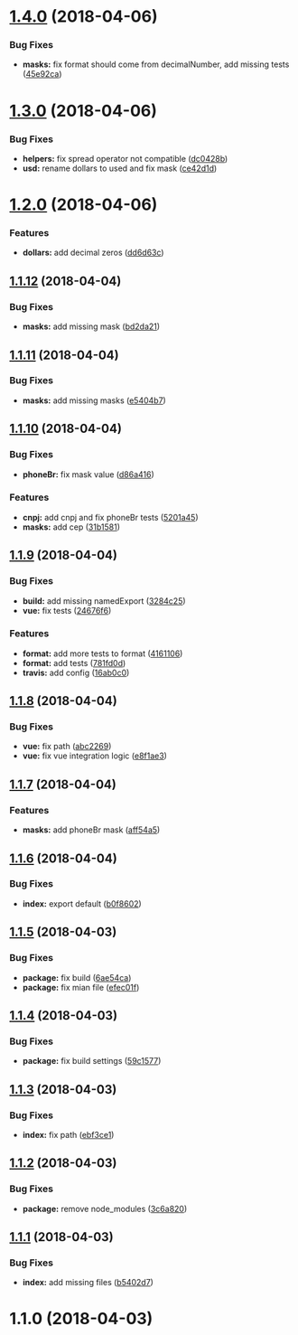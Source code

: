 <a name="1.4.0"></a>
# [1.4.0](https://github.com/InCuca/masks/compare/v1.3.0...v1.4.0) (2018-04-06)


### Bug Fixes

* **masks:** fix format should come from decimalNumber, add missing tests ([45e92ca](https://github.com/InCuca/masks/commit/45e92ca))



<a name="1.3.0"></a>
# [1.3.0](https://github.com/InCuca/masks/compare/v1.2.0...v1.3.0) (2018-04-06)


### Bug Fixes

* **helpers:** fix spread operator not compatible ([dc0428b](https://github.com/InCuca/masks/commit/dc0428b))
* **usd:** rename dollars to used and fix mask ([ce42d1d](https://github.com/InCuca/masks/commit/ce42d1d))



<a name="1.2.0"></a>
# [1.2.0](https://github.com/InCuca/masks/compare/v1.1.12...v1.2.0) (2018-04-06)


### Features

* **dollars:** add decimal zeros ([dd6d63c](https://github.com/InCuca/masks/commit/dd6d63c))



<a name="1.1.12"></a>
## [1.1.12](https://github.com/InCuca/masks/compare/v1.1.11...v1.1.12) (2018-04-04)


### Bug Fixes

* **masks:** add missing mask ([bd2da21](https://github.com/InCuca/masks/commit/bd2da21))



<a name="1.1.11"></a>
## [1.1.11](https://github.com/InCuca/masks/compare/v1.1.10...v1.1.11) (2018-04-04)


### Bug Fixes

* **masks:** add missing masks ([e5404b7](https://github.com/InCuca/masks/commit/e5404b7))



<a name="1.1.10"></a>
## [1.1.10](https://github.com/InCuca/masks/compare/v1.1.9...v1.1.10) (2018-04-04)


### Bug Fixes

* **phoneBr:** fix mask value ([d86a416](https://github.com/InCuca/masks/commit/d86a416))


### Features

* **cnpj:** add cnpj and fix phoneBr tests ([5201a45](https://github.com/InCuca/masks/commit/5201a45))
* **masks:** add cep ([31b1581](https://github.com/InCuca/masks/commit/31b1581))



<a name="1.1.9"></a>
## [1.1.9](https://github.com/InCuca/masks/compare/v1.1.8...v1.1.9) (2018-04-04)


### Bug Fixes

* **build:** add missing namedExport ([3284c25](https://github.com/InCuca/masks/commit/3284c25))
* **vue:** fix tests ([24676f6](https://github.com/InCuca/masks/commit/24676f6))


### Features

* **format:** add more tests to format ([4161106](https://github.com/InCuca/masks/commit/4161106))
* **format:** add tests ([781fd0d](https://github.com/InCuca/masks/commit/781fd0d))
* **travis:** add config ([16ab0c0](https://github.com/InCuca/masks/commit/16ab0c0))



<a name="1.1.8"></a>
## [1.1.8](https://github.com/InCuca/masks/compare/v1.1.7...v1.1.8) (2018-04-04)


### Bug Fixes

* **vue:** fix path ([abc2269](https://github.com/InCuca/masks/commit/abc2269))
* **vue:** fix vue integration logic ([e8f1ae3](https://github.com/InCuca/masks/commit/e8f1ae3))



<a name="1.1.7"></a>
## [1.1.7](https://github.com/InCuca/masks/compare/v1.1.6...v1.1.7) (2018-04-04)


### Features

* **masks:** add phoneBr mask ([aff54a5](https://github.com/InCuca/masks/commit/aff54a5))



<a name="1.1.6"></a>
## [1.1.6](https://github.com/InCuca/masks/compare/v1.1.5...v1.1.6) (2018-04-04)


### Bug Fixes

* **index:** export default ([b0f8602](https://github.com/InCuca/masks/commit/b0f8602))



<a name="1.1.5"></a>
## [1.1.5](https://github.com/InCuca/masks/compare/v1.1.4...v1.1.5) (2018-04-03)


### Bug Fixes

* **package:** fix build ([6ae54ca](https://github.com/InCuca/masks/commit/6ae54ca))
* **package:** fix mian file ([efec01f](https://github.com/InCuca/masks/commit/efec01f))



<a name="1.1.4"></a>
## [1.1.4](https://github.com/InCuca/masks/compare/v1.1.3...v1.1.4) (2018-04-03)


### Bug Fixes

* **package:** fix build settings ([59c1577](https://github.com/InCuca/masks/commit/59c1577))



<a name="1.1.3"></a>
## [1.1.3](https://github.com/InCuca/masks/compare/v1.1.2...v1.1.3) (2018-04-03)


### Bug Fixes

* **index:** fix path ([ebf3ce1](https://github.com/InCuca/masks/commit/ebf3ce1))



<a name="1.1.2"></a>
## [1.1.2](https://github.com/InCuca/masks/compare/v1.1.1...v1.1.2) (2018-04-03)


### Bug Fixes

* **package:** remove node_modules ([3c6a820](https://github.com/InCuca/masks/commit/3c6a820))



<a name="1.1.1"></a>
## [1.1.1](https://github.com/InCuca/masks/compare/v1.1.0...v1.1.1) (2018-04-03)


### Bug Fixes

* **index:** add missing files ([b5402d7](https://github.com/InCuca/masks/commit/b5402d7))



<a name="1.1.0"></a>
# 1.1.0 (2018-04-03)



